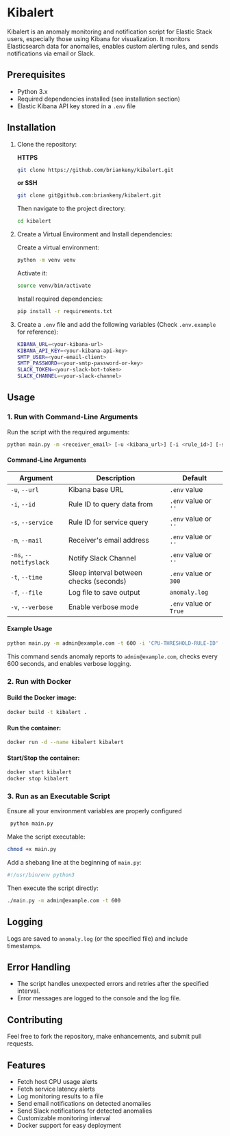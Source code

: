 # Kibalert
Kibalert is an anomaly monitoring and notification script for Elastic Stack users, especially those using Kibana for visualization. It monitors Elasticsearch data for anomalies, enables custom alerting rules, and sends notifications via email or Slack.


## Prerequisites
- Python 3.x
- Required dependencies installed (see installation section)
- Elastic Kibana API key stored in a `.env` file

## Installation
1. Clone the repository:
   
   **HTTPS**
   ```bash
   git clone https://github.com/briankeny/kibalert.git
   ```
   
   **or SSH**
   ```bash
   git clone git@github.com:briankeny/kibalert.git
   ```
   
   Then navigate to the project directory:
   ```bash
   cd kibalert
   ```

2. Create a Virtual Environment and Install dependencies:
   
   Create a virtual environment:
   ```bash
   python -m venv venv
   ```
   
   Activate it:
   ```bash
   source venv/bin/activate
   ```  
   
   Install required dependencies:
   ```bash
   pip install -r requirements.txt
   ```

3. Create a `.env` file and add the following variables (Check `.env.example` for reference):
   ```bash
   KIBANA_URL=<your-kibana-url>
   KIBANA_API_KEY=<your-kibana-api-key>
   SMTP_USER=<your-email-client>
   SMTP_PASSWORD=<your-smtp-password-or-key>
   SLACK_TOKEN=<your-slack-bot-token>
   SLACK_CHANNEL=<your-slack-channel>
   ```

## Usage
### 1. Run with Command-Line Arguments
Run the script with the required arguments:
```bash
python main.py -m <receiver_email> [-u <kibana_url>] [-i <rule_id>] [-s <service_id>] [-t <interval>] [-f <log_file>] [-v]
```

#### Command-Line Arguments
| Argument  | Description  | Default  |
|-----------|-------------|----------|
| `-u`, `--url`  | Kibana base URL  | `.env` value |
| `-i`, `--id`  | Rule ID to query data from  | `.env` value or `''` |
| `-s`, `--service`  | Rule ID for service query  | `.env` value or `''` |
| `-m`, `--mail`  | Receiver's email address  | `.env` value or `''` |
| `-ns`, `--notifyslack`  | Notify Slack Channel  | `.env` value or `''` |
| `-t`, `--time`  | Sleep interval between checks (seconds)  | `.env` value or `300` |
| `-f`, `--file`  | Log file to save output  | `anomaly.log` |
| `-v`, `--verbose`  | Enable verbose mode  | `.env` value or `True` |

#### Example Usage
```bash
python main.py -m admin@example.com -t 600 -i 'CPU-THRESHOLD-RULE-ID' -s 'SERVICE-RULE-ID' -v
```
This command sends anomaly reports to `admin@example.com`, checks every 600 seconds, and enables verbose logging.

### 2. Run with Docker
#### Build the Docker image:
```bash
docker build -t kibalert .
```

#### Run the container:
```bash
docker run -d --name kibalert kibalert
```

#### Start/Stop the container:
```bash
docker start kibalert
docker stop kibalert
```

### 3. Run as an Executable Script

Ensure all your environment variables are properly configured

```bash
 python main.py
```

Make the script executable:
```bash
chmod +x main.py
```

Add a shebang line at the beginning of `main.py`:
```python
#!/usr/bin/env python3
```
Then execute the script directly:
```bash
./main.py -m admin@example.com -t 600
```

## Logging
Logs are saved to `anomaly.log` (or the specified file) and include timestamps.

## Error Handling
- The script handles unexpected errors and retries after the specified interval.
- Error messages are logged to the console and the log file.

## Contributing
Feel free to fork the repository, make enhancements, and submit pull requests.

## Features
- Fetch host CPU usage alerts
- Fetch service latency alerts
- Log monitoring results to a file
- Send email notifications on detected anomalies
- Send Slack notifications for detected anomalies
- Customizable monitoring interval
- Docker support for easy deployment
